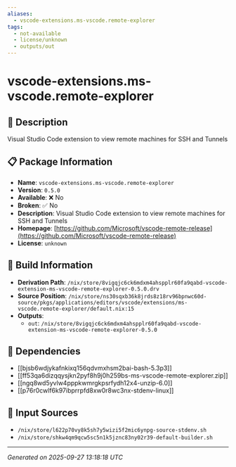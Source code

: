 ```yaml
---
aliases:
  - vscode-extensions.ms-vscode.remote-explorer
tags:
  - not-available
  - license/unknown
  - outputs/out
---
```


# vscode-extensions.ms-vscode.remote-explorer

## 📝 Description

Visual Studio Code extension to view remote machines for SSH and Tunnels

## 📋 Package Information

- **Name**: `vscode-extensions.ms-vscode.remote-explorer`
- **Version**: `0.5.0`
- **Available**: ❌ No
- **Broken**: ✅ No
- **Description**: Visual Studio Code extension to view remote machines for SSH and Tunnels
- **Homepage**: [https://github.com/Microsoft/vscode-remote-release](https://github.com/Microsoft/vscode-remote-release)
- **License**: `unknown`

## 🔧 Build Information

- **Derivation Path**: `/nix/store/8vigqjc6ck6mdxm4ahspplr60fa9qabd-vscode-extension-ms-vscode-remote-explorer-0.5.0.drv`
- **Source Position**: `/nix/store/ns30sqxb36k8jrds8z18rv96bpnwc60d-source/pkgs/applications/editors/vscode/extensions/ms-vscode.remote-explorer/default.nix:15`
- **Outputs**:
  - `out`:  `/nix/store/8vigqjc6ck6mdxm4ahspplr60fa9qabd-vscode-extension-ms-vscode-remote-explorer-0.5.0`

## 🔗 Dependencies

- [[bjsb6wdjykafnkixq156qdvmxhsm2bai-bash-5.3p3]]
- [[ff53qa6dizqqysjkn2pyf8h9j0h259bs-ms-vscode-remote-explorer.zip]]
- [[ngq8wd5yvlw4pppkwmrgkpsrfydh12x4-unzip-6.0]]
- [[p76r0cwlf6k97ibprrpfd8xw0r8wc3nx-stdenv-linux]]

## 📁 Input Sources

- `/nix/store/l622p70vy8k5sh7y5wizi5f2mic6ynpg-source-stdenv.sh`
- `/nix/store/shkw4qm9qcw5sc5n1k5jznc83ny02r39-default-builder.sh`

---
*Generated on 2025-09-27 13:18:18 UTC*
